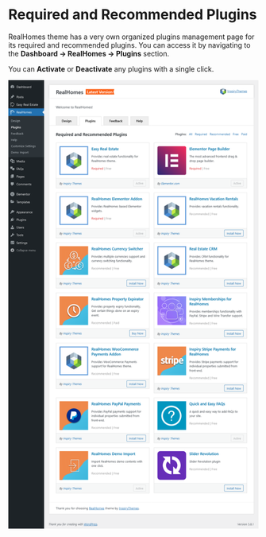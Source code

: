 # Required and Recommended Plugins

RealHomes theme has a very own organized plugins management page for its required and recommended plugins. You can access it by navigating to the **Dashboard → RealHomes → Plugins** section.

You can **Activate** or **Deactivate** any plugins with a single click.

![RealHomes Required and Recommended Plugins](images/rh-tabs/plugins.png)
